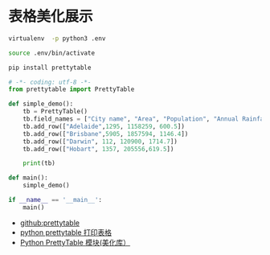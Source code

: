# 表格美化展示

```bash
virtualenv  -p python3 .env
```

```bash
source .env/bin/activate
```

```bash
pip install prettytable
```

```python
# -*- coding: utf-8 -*-
from prettytable import PrettyTable

def simple_demo():
    tb = PrettyTable()
    tb.field_names = ["City name", "Area", "Population", "Annual Rainfall"]
    tb.add_row(["Adelaide",1295, 1158259, 600.5])
    tb.add_row(["Brisbane",5905, 1857594, 1146.4])
    tb.add_row(["Darwin", 112, 120900, 1714.7])
    tb.add_row(["Hobart", 1357, 205556,619.5])

    print(tb)

def main():
    simple_demo()

if __name__ == '__main__':
    main()
```


- [github:prettytable](https://github.com/jazzband/prettytable)
- [python prettytable 打印表格](https://www.jianshu.com/p/82689c1e3247)
- [Python PrettyTable 模块(美化库）](https://blog.csdn.net/u013630675/article/details/78773356)